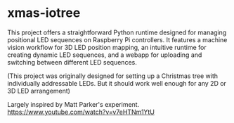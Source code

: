 # xmas-iotree

This project offers a straightforward Python runtime designed for managing positional LED sequences on Raspberry Pi controllers. It features a machine vision workflow for 3D LED position mapping, an intuitive runtime for creating dynamic LED sequences, and a webapp for uploading and switching between different LED sequences.

(This project was originally designed for setting up a Christmas tree with individually addressable LEDs. But it should work well enough for any 2D or 3D LED arrangement)

Largely inspired by Matt Parker's experiment. https://www.youtube.com/watch?v=v7eHTNm1YtU
